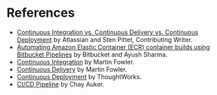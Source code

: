 # References

* [Continuous Integration vs. Continuous Delivery vs. Continuous Deployment](https://www.atlassian.com/continuous-delivery/principles/continuous-integration-vs-delivery-vs-deployment) by Atlassian and Sten Pittet, 
Contributing Writer.
* [Automating Amazon Elastic Container (ECR) container builds using Bitbucket Pipelines](https://bitbucket.org/blog/automating-amazon-elastic-container-ecr-container-builds-using-bitbucket-pipelines) by Bitbucket and Ayush Sharma.
* [Continuous Integration](https://martinfowler.com/articles/continuousIntegration.html) by Martin Fowler.
* [Continuous Delivery](https://martinfowler.com/bliki/ContinuousDelivery.html) by Martin Fowler.
* [Continuous Deployment](https://www.thoughtworks.com/continuous-delivery) by ThoughtWorks.
* [CI/CD Pipeline](https://chayanit-chaisri.medium.com/ci-cd-pipeline-fcd43be04467) by Chay Auker.